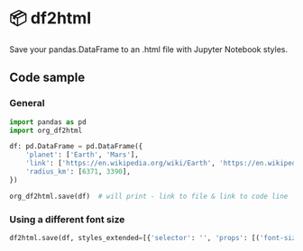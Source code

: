 
# 📦 df2html
Save your pandas.DataFrame to an .html file with Jupyter Notebook styles.

## Code sample

### General

```python
import pandas as pd
import org_df2html

df: pd.DataFrame = pd.DataFrame({
    'planet': ['Earth', 'Mars'],
    'link': ['https://en.wikipedia.org/wiki/Earth', 'https://en.wikipedia.org/wiki/Mars'],
    'radius_km': [6371, 3390],
})

org_df2html.save(df)  # will print - link to file & link to code line
```

### Using a different font size

```python
df2html.save(df, styles_extended=[{'selector': '', 'props': [('font-size', '10px')]}])
```

